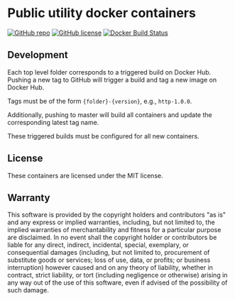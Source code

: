 # Public utility docker containers

[![GitHub repo](https://img.shields.io/badge/github-repo-blue.svg)](https://github.com/meltwater/docker-mlabs)
[![GitHub license](https://img.shields.io/github/license/meltwater/docker-mlabs.svg)](./LICENSE.txt)
[![Docker Build Status](https://img.shields.io/docker/build/meltwater/docker-mlabs.svg)](https://hub.docker.com/u/meltwater/docker-mlabs/)

## Development

Each top level folder corresponds to a triggered build on Docker Hub.
Pushing a new tag to GitHub will trigger a build and tag a new image on Docker Hub.

Tags must be of the form `{folder}-{version}`, e.g., `http-1.0.0`.

Additionally, pushing to master will build all containers
and update the corresponding latest tag name.

These triggered builds must be configured for all new containers.

## License

These containers are licensed under the MIT license.

## Warranty

This software is provided by the copyright holders and contributors "as is" and
any express or implied warranties, including, but not limited to, the implied
warranties of merchantability and fitness for a particular purpose are
disclaimed. In no event shall the copyright holder or contributors be liable for
any direct, indirect, incidental, special, exemplary, or consequential damages
(including, but not limited to, procurement of substitute goods or services;
loss of use, data, or profits; or business interruption) however caused and on
any theory of liability, whether in contract, strict liability, or tort
(including negligence or otherwise) arising in any way out of the use of this
software, even if advised of the possibility of such damage.
